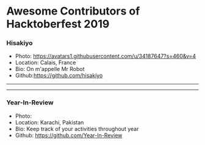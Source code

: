 # Awesome Contributors of Hacktoberfest 2019

### Hisakiyo
- Photo: https://avatars1.githubusercontent.com/u/34187647?s=460&v=4
- Location: Calais, France
- Bio: On m'appelle Mr Robot
- Github:https://github.com/hisakiyo
***

-----------

### Year-In-Review
- Photo: 
- Location: Karachi, Pakistan
- Bio: Keep track of your activities throughout year
- Github: https://github.com/Year-In-Review
